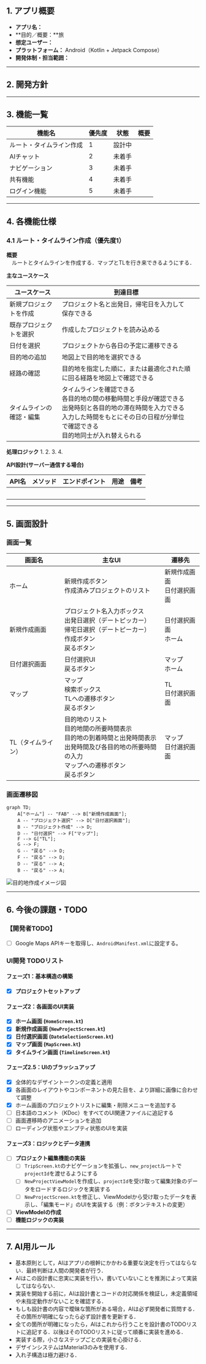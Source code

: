 ## 1. アプリ概要

- **アプリ名：**
- **目的／概要：**旅
- **想定ユーザー：**
- **プラットフォーム：** Android（Kotlin + Jetpack Compose）
- **開発体制・担当範囲：**

---  

## 2. 開発方針

  
---  

## 3. 機能一覧

| 機能名          | 優先度 | 状態  | 概要  |
| ------------ | --- | --- | --- |
| ルート・タイムライン作成 | 1   | 設計中 |     |
| AIチャット       | 2   | 未着手 |     |
| ナビゲーション      | 3   | 未着手 |     |
| 共有機能         | 4   | 未着手 |     |
| ログイン機能       | 5   | 未着手 |     |
  
---  

## 4. 各機能仕様

### 4.1 ルート・タイムライン作成（優先度1）

**概要**  
　ルートとタイムラインを作成する．マップとTLを行き来できるようにする．

**主なユースケース**

| ユースケース       | 到達目標                                                                                                        |     |
| ------------ | ----------------------------------------------------------------------------------------------------------- | --- |
| 新規プロジェクトを作成  | プロジェクト名と出発日，帰宅日を入力して保存できる                                                                                   |     |
| 既存プロジェクトを選択  | 作成したプロジェクトを読み込める                                                                                            |     |
| 日付を選択        | プロジェクトから各日の予定に遷移できる                                                                                         |     |
| 目的地の追加       | 地図上で目的地を選択できる                                                                                               |     |
| 経路の確認        | 目的地を指定した順に，または最適化された順に回る経路を地図上で確認できる                                                                        |     |
| タイムラインの確認・編集 | タイムラインを確認できる<br>各目的地の間の移動時間と手段が確認できる<br>出発時刻と各目的地の滞在時間を入力できる<br>入力した時間をもとにその日の日程が分単位で確認できる<br>目的地同士が入れ替えられる |     |


**処理ロジック**
1.
2.
3.
4.

**API設計(サーバー通信する場合)**

| API名 | メソッド | エンドポイント | 用途  | 備考  |
| ---- | ---- | ------- | --- | --- |
|      |      |         |     |     |
|      |      |         |     |     |
|      |      |         |     |     |
|      |      |         |     |     |
|      |      |         |     |     |
  
---  

## 5. 画面設計

### 画面一覧

| 画面名        | 主なUI                                                                                   | 遷移先              |
| ---------- | -------------------------------------------------------------------------------------- | ---------------- |
| ホーム        | 新規作成ボタン<br>作成済みプロジェクトのリスト                                                              | 新規作成画面<br>日付選択画面 |
| 新規作成画面     | プロジェクト名入力ボックス<br>出発日選択（デートピッカー）<br>帰宅日選択（デートピーカー）<br>作成ボタン<br>戻るボタン                    | 日付選択画面<br>ホーム    |
| 日付選択画面     | 日付選択UI<br>戻るボタン                                                                        | マップ<br>ホーム       |
| マップ        | マップ<br>検索ボックス<br>TLへの遷移ボタン<br>戻るボタン                                                    | TL<br>日付選択画面     |
| TL（タイムライン） | 目的地のリスト<br>目的地間の所要時間表示<br>目的地の到着時間と出発時間表示<br>出発時間及び各目的地の所要時間の入力<br>マップへの遷移ボタン<br>戻るボタン | マップ<br>日付選択画面    |

### 画面遷移図

```mermaid  
graph TD;  
    A["ホーム"] -- "FAB" --> B["新規作成画面"];  
    A -- "プロジェクト選択" --> D["日付選択画面"];  
    B -- "プロジェクト作成" --> D;    
    D -- "日付選択" --> F["マップ"];  
    F --> G["TL"];    
    G --> F;    
    G -- "戻る" --> D;    
    F -- "戻る" --> D;    
    D -- "戻る" --> A;  
    B -- "戻る" --> A;
```  
![目的地作成イメージ図](./route_creation_image)

  
---  

## 6. 今後の課題・TODO

### 【開発者TODO】
- [ ] Google Maps APIキーを取得し、`AndroidManifest.xml`に設定する。

### UI開発 TODOリスト

#### フェーズ1：基本構造の構築
- [x] **プロジェクトセットアップ**

#### フェーズ2：各画面のUI実装
- [x] **ホーム画面 (`HomeScreen.kt`)**
- [x] **新規作成画面 (`NewProjectScreen.kt`)**
- [x] **日付選択画面 (`DateSelectionScreen.kt`)**
- [x] **マップ画面 (`MapScreen.kt`)**
- [x] **タイムライン画面 (`TimelineScreen.kt`)**

#### フェーズ2.5：UIのブラッシュアップ
- [x] 全体的なデザイントークンの定義と適用
- [x] 各画面のレイアウトやコンポーネントの見た目を、より詳細に画像に合わせて調整
- [x] ホーム画面のプロジェクトリストに編集・削除メニューを追加する
- [ ] 日本語のコメント（KDoc）をすべてのUI関連ファイルに追記する
- [ ] 画面遷移時のアニメーションを追加
- [ ] ローディング状態やエンプティ状態のUIを実装

#### フェーズ3：ロジックとデータ連携
- [ ] **プロジェクト編集機能の実装**
  - [ ] `TripScreen.kt`のナビゲーションを拡張し、`new_project`ルートで`projectId`を渡せるようにする
  - [ ] `NewProjectViewModel`を作成し、`projectId`を受け取って編集対象のデータをロードするロジックを実装する
  - [ ] `NewProjectScreen.kt`を修正し、ViewModelから受け取ったデータを表示し、「編集モード」のUIを実装する（例：ボタンテキストの変更）
- [ ] **ViewModelの作成**
- [ ] **機能ロジックの実装**

---  

## 7. AI用ルール
- 基本原則として，AIはアプリの根幹にかかわる重要な決定を行ってはならない．最終判断は人間の開発者が行う．
- AIはこの設計書に忠実に実装を行い，書いていないことを推測によって実装してはならない．
- 実装を開始する前に，AIは設計書とコードの対応関係を検証し，未定義領域や未指定動作がないことを確認する．
- もしも設計書の内容で曖昧な箇所がある場合，AIは必ず開発者に質問する．その箇所が明確になったら必ず設計書を更新する．
- 全ての箇所が明確になったら，AIはこれから行うことを設計書のTODOリストに追記する．以後はそのTODOリストに従って順番に実装を進める．
- 実装する際，小さなステップごとの実装を心掛ける．
- デザインシステムはMaterial3のみを使用する．
- 入れ子構造は極力避ける．